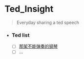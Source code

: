 # Ted_Insight

> Everyday sharing a ted speech

- ### Ted list
    - [ ] [那架不能弹奏的钢琴](http://open.163.com/movie/2016/1/I/9/MBCOIPHV4_MBCOJ3UI9.html)
    - [ ] ...
